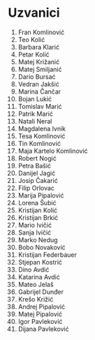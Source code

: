 # Uzvanici

1. Fran Komlinović
2. Teo Kolić
3. Barbara Klarić
4. Petar Kolić
5. Matej Križanić
6. Matej Smiljanić
7. Dario Bursać
8. Vedran Jakšić
9. Marina Čančar
10. Bojan Lukić
11. Tomislav Marić
12. Patrik Marić
13. Natali Neral
14. Magdalena Ivnik
15. Tesa Komlinović
16. Tin Komlinović
17. Maja Kartelo Komlinović
18. Robert Nogić
19. Petra Bašić
20. Danijel Jagić
21. Josip Čakarić
22. Filip Orlovac
23. Marija Pipalović
24. Lorena Šubić
25. Kristijan Kolić
26. Kristijan Brkić
27. Mario Ivičić
28. Sanja Ivičić
29. Marko Nedug
30. Bobo Novaković
31. Kristijan Federbauer
32. Stjepan Kostrić
33. Dino Avdić
34. Katarina Avdić
35. Mateo Jelaš
36. Gabrijel Dunđer
37. Krešo Križić
38. Andrej Pipalović
39. Matej Pipalović
40. Igor Pavleković
41. Dijana Pavleković
